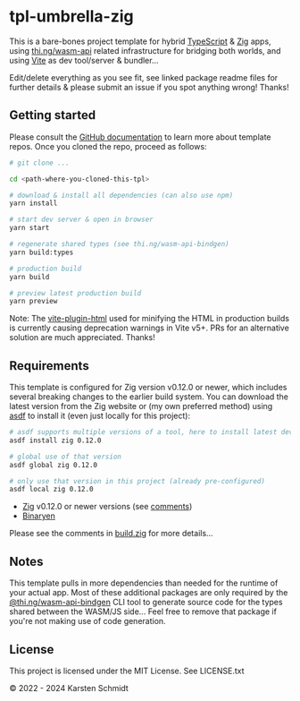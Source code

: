 # tpl-umbrella-zig

This is a bare-bones project template for hybrid
[TypeScript](https://www.typescriptlang.org/) & [Zig](https://ziglang.org) apps,
using
[thi.ng/wasm-api](https://github.com/thi-ng/umbrella/tree/develop/packages/wasm-api)
related infrastructure for bridging both worlds, and using
[Vite](https://vitejs.dev/) as dev tool/server & bundler...

Edit/delete everything as you see fit, see linked package readme files for
further details & please submit an issue if you spot anything wrong! Thanks!

## Getting started

Please consult the [GitHub
documentation](https://docs.github.com/en/repositories/creating-and-managing-repositories/creating-a-repository-from-a-template)
to learn more about template repos. Once you cloned the repo, proceed as
follows:

```bash
# git clone ...

cd <path-where-you-cloned-this-tpl>

# download & install all dependencies (can also use npm)
yarn install

# start dev server & open in browser
yarn start

# regenerate shared types (see thi.ng/wasm-api-bindgen)
yarn build:types

# production build
yarn build

# preview latest production build
yarn preview
```

Note: The [vite-plugin-html](https://github.com/vbenjs/vite-plugin-html) used
for minifying the HTML in production builds is currently causing deprecation
warnings in Vite v5+. PRs for an alternative solution are much appreciated.
Thanks!

## Requirements

This template is configured for Zig version v0.12.0 or newer, which includes
several breaking changes to the earlier build system. You can download the
latest version from the Zig website or (my own preferred method) using
[asdf](https://asdf-vm.com/) to install it (even just locally for this project):

```bash
# asdf supports multiple versions of a tool, here to install latest dev version
asdf install zig 0.12.0

# global use of that version
asdf global zig 0.12.0

# only use that version in this project (already pre-configured)
asdf local zig 0.12.0
```

-   [Zig](https://ziglang.org) v0.12.0 or newer versions (see
    [comments](https://github.com/thi-ng/umbrella/blob/develop/packages/wasm-api/README.md#using-the-zig-build-system))
-   [Binaryen](https://github.com/WebAssembly/binaryen)

Please see the comments in
[build.zig](https://github.com/thi-ng/tpl-umbrella-zig/blob/main/build.zig) for
more details...

## Notes

This template pulls in more dependencies than needed for the runtime of your
actual app. Most of these additional packages are only required by the
[@thi.ng/wasm-api-bindgen](https://github.com/thi-ng/umbrella/tree/develop/packages/wasm-api-bindgen)
CLI tool to generate source code for the types shared between the WASM/JS
side... Feel free to remove that package if you're not making use of code
generation.

## License

This project is licensed under the MIT License. See LICENSE.txt

&copy; 2022 - 2024 Karsten Schmidt
